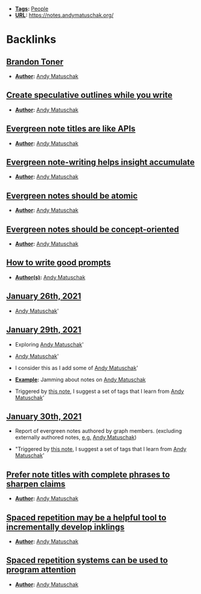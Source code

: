 - **[Tags](<Tags.md>):** [People](<People.md>)
- **[URL](<URL.md>):** https://notes.andymatuschak.org/

# Backlinks
## [Brandon Toner](<Brandon Toner.md>)
- **[Author](<Author.md>):** [Andy Matuschak](<Andy Matuschak.md>)

## [Create speculative outlines while you write](<Create speculative outlines while you write.md>)
- **[Author](<Author.md>):** [Andy Matuschak](<Andy Matuschak.md>)

## [Evergreen note titles are like APIs](<Evergreen note titles are like APIs.md>)
- **[Author](<Author.md>):** [Andy Matuschak](<Andy Matuschak.md>)

## [Evergreen note-writing helps insight accumulate](<Evergreen note-writing helps insight accumulate.md>)
- **[Author](<Author.md>):** [Andy Matuschak](<Andy Matuschak.md>)

## [Evergreen notes should be atomic](<Evergreen notes should be atomic.md>)
- **[Author](<Author.md>):** [Andy Matuschak](<Andy Matuschak.md>)

## [Evergreen notes should be concept-oriented](<Evergreen notes should be concept-oriented.md>)
- **[Author](<Author.md>):** [Andy Matuschak](<Andy Matuschak.md>)

## [How to write good prompts](<How to write good prompts.md>)
- **[Author(s)](<Author(s).md>):** [Andy Matuschak](<Andy Matuschak.md>)

## [January 26th, 2021](<January 26th, 2021.md>)
- [Andy Matuschak](<Andy Matuschak.md>)'

## [January 29th, 2021](<January 29th, 2021.md>)
- Exploring [Andy Matuschak](<Andy Matuschak.md>)'

- [Andy Matuschak](<Andy Matuschak.md>)'

- I consider this as I add some of [Andy Matuschak](<Andy Matuschak.md>)'

- **[Example](<Example.md>):** Jamming about notes on [Andy Matuschak](<Andy Matuschak.md>)

- Triggered by [this note](((3F1bAiJBO))), I suggest a set of tags that I learn from [Andy Matuschak](<Andy Matuschak.md>)’

## [January 30th, 2021](<January 30th, 2021.md>)
- Report of evergreen notes authored by graph members. (excluding externally authored notes, [e.g.](<e.g..md>) [Andy Matuschak](<Andy Matuschak.md>))

- "Triggered by [this note](((3F1bAiJBO))), I suggest a set of tags that I learn from [Andy Matuschak](<Andy Matuschak.md>)’

## [Prefer note titles with complete phrases to sharpen claims](<Prefer note titles with complete phrases to sharpen claims.md>)
- **[Author](<Author.md>):** [Andy Matuschak](<Andy Matuschak.md>)

## [Spaced repetition may be a helpful tool to incrementally develop inklings](<Spaced repetition may be a helpful tool to incrementally develop inklings.md>)
- **[Author](<Author.md>):** [Andy Matuschak](<Andy Matuschak.md>)

## [Spaced repetition systems can be used to program attention](<Spaced repetition systems can be used to program attention.md>)
- **[Author](<Author.md>):** [Andy Matuschak](<Andy Matuschak.md>)

